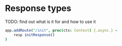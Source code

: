 # Response types

TODO: find out what is it for and how to use it
```nim
app.addRoute("/init", proc(ctx: Context) {.async.} =
    resp initResponse()
)
```
